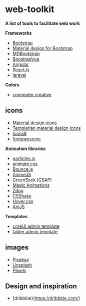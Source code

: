 # web-toolkit
**A list of tools to facilitate web work**

**Frameworks**
- [Bootstrap](https://getbootstrap.com/)
- [Material design for Bootstrap](https://daemonite.github.io/material/)
- [MDBootstrap](https://github.com/mdbootstrap)
- [BoostrapVue](https://bootstrap-vue.js.org/)
- [Angular](https://angular.io)
- [ReactJs](https://reactjs.org/)
- [laravel](https://laravel.com/)

**Colors**
- [commuter creative](http://www.colors.commutercreative.com/grid/)

## icons
- [Material design icons](https://google.github.io/material-design-icons/)
- [Templarian material design icons](https://materialdesignicons.com/)
- [Icons8](https://icons8.com/line-awesome)
- [fontawesome](https://fontawesome.com)

**Animation libraries**
- [particles.js](http://vincentgarreau.com/particles.js/)
- [animate.css](https://github.com/daneden/animate.css/)
- [Bounce.js](bouncejs.com)
- [AnimeJS](https://animejs.com/)
- [GreenSock (GSAP)](https://greensock.com)
- [Magic Animations](https://www.minimamente.com/project/magic/)
- [Zdog](https://zzz.dog/)
- [CSShake](http://elrumordelaluz.github.io/csshake/#1)
- [Hover.css](http://ianlunn.github.io/Hover/)
- [AniJS](http://anijs.github.io/)

 **Templates**
- [coreUI admin template](https://github.com/coreui/coreui-free-bootstrap-admin-template)
- [tabler admin template](https://tabler.io/)


## images

- [Pixabay](http://pixabay.com/)
- [Unsplash](http://unsplash.com/)
- [Pexels](http://pexels.com/)

## Design and inspiration
- [dribbble}(https://dribbble.com/)
